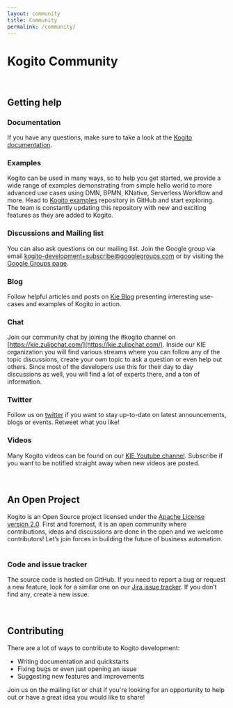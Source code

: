 ```yaml
---
layout: community
title: Community
permalink: /community/
---
```


# Kogito Community
<br/>

## Getting help

### Documentation

If you have any questions, make sure to take a look at the [Kogito documentation](https://docs.kogito.kie.org/latest/html_single/). 

### Examples

Kogito can be used in many ways, so to help you get started, we provide a wide range of examples demonstrating from simple hello world to more advanced use cases
using DMN, BPMN, KNative, Serverless Workflow and more. Head to [Kogito examples](https://github.com/kiegroup/kogito-examples/) repository in GitHub and start exploring.
The team is constantly updating this repository with new and exciting features as they are added to Kogito. 

### Discussions and Mailing list

You can also ask questions on our mailing list. Join the Google group via email kogito-development+subscribe@googlegroups.com or by visiting the [Google Groups page](https://groups.google.com/d/forum/kogito-development).

### Blog

Follow helpful articles and posts on [Kie Blog](https://blog.kie.org/) presenting interesting use-cases and examples of Kogito in action.

### Chat

Join our community chat by joining the #kogito channel on [https://kie.zulipchat.com/](https://kie.zulipchat.com/).
Inside our KIE organization you will find various streams where you can follow any of the topic discussions, create your own topic to ask a question or even help out others.  Since most of the developers use this for their day to day discussions as well, you will find a lot of experts there, and a ton of information.

### Twitter

Follow us on [twitter](https://twitter.com/kogito_kie) if you want to stay up-to-date on latest announcements, blogs or events.  Retweet what you like! 

### Videos

Many Kogito videos can be found on our [KIE Youtube channel](https://www.youtube.com/channel/UCUjeymTM-TrwHs36388VRbw).  Subscribe if you want to be notified straight away when new videos are posted.
<br><br><br>
## An Open Project

Kogito is an Open Source project licensed under the [Apache License version 2.0](https://www.apache.org/licenses/LICENSE-2.0). First and foremost, it is an open community where contributions, ideas and discussions are done in the open and we welcome contributors! Let’s join forces in building the future of business automation.<br/><br/> 

### Code and issue tracker

The source code is hosted on GitHub. If you need to report a bug or request a new feature, look for a similar one on our [Jira issue tracker](https://issues.jboss.org/projects/KOGITO). If you don’t find any, create a new issue.
<br><br><br>
## Contributing

There are a lot of ways to contribute to Kogito development:
* Writing documentation and quickstarts
* Fixing bugs or even just opening an issue
* Suggesting new features and improvements

Join us on the mailing list or chat if you're looking for an opportunity to help out or have a great idea you would like to share! 
